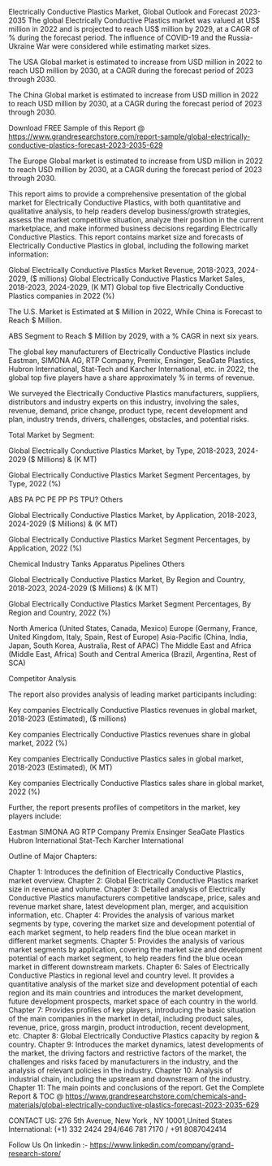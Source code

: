 Electrically Conductive Plastics Market, Global Outlook and Forecast 2023-2035
The global Electrically Conductive Plastics market was valued at US$ million in 2022 and is projected to reach US$ million by 2029, at a CAGR of % during the forecast period. The influence of COVID-19 and the Russia-Ukraine War were considered while estimating market sizes.

The USA Global market is estimated to increase from USD million in 2022 to reach USD million by 2030, at a CAGR during the forecast period of 2023 through 2030.

The China Global market is estimated to increase from USD million in 2022 to reach USD million by 2030, at a CAGR during the forecast period of 2023 through 2030.

Download FREE Sample of this Report @ https://www.grandresearchstore.com/report-sample/global-electrically-conductive-plastics-forecast-2023-2035-629

The Europe Global market is estimated to increase from USD million in 2022 to reach USD million by 2030, at a CAGR during the forecast period of 2023 through 2030.

This report aims to provide a comprehensive presentation of the global market for Electrically Conductive Plastics, with both quantitative and qualitative analysis, to help readers develop business/growth strategies, assess the market competitive situation, analyze their position in the current marketplace, and make informed business decisions regarding Electrically Conductive Plastics. This report contains market size and forecasts of Electrically Conductive Plastics in global, including the following market information:

Global Electrically Conductive Plastics Market Revenue, 2018-2023, 2024-2029, ($ millions)
Global Electrically Conductive Plastics Market Sales, 2018-2023, 2024-2029, (K MT)
Global top five Electrically Conductive Plastics companies in 2022 (%)

The U.S. Market is Estimated at $ Million in 2022, While China is Forecast to Reach $ Million.

ABS Segment to Reach $ Million by 2029, with a % CAGR in next six years.

The global key manufacturers of Electrically Conductive Plastics include Eastman, SIMONA AG, RTP Company, Premix, Ensinger, SeaGate Plastics, Hubron International, Stat-Tech and Karcher International, etc. in 2022, the global top five players have a share approximately % in terms of revenue.

We surveyed the Electrically Conductive Plastics manufacturers, suppliers, distributors and industry experts on this industry, involving the sales, revenue, demand, price change, product type, recent development and plan, industry trends, drivers, challenges, obstacles, and potential risks.

Total Market by Segment:

Global Electrically Conductive Plastics Market, by Type, 2018-2023, 2024-2029 ($ Millions) & (K MT)

Global Electrically Conductive Plastics Market Segment Percentages, by Type, 2022 (%)

ABS
PA
PC
PE
PP
PS
TPU?
Others

Global Electrically Conductive Plastics Market, by Application, 2018-2023, 2024-2029 ($ Millions) & (K MT)

Global Electrically Conductive Plastics Market Segment Percentages, by Application, 2022 (%)

Chemical Industry
Tanks
Apparatus
Pipelines
Others

Global Electrically Conductive Plastics Market, By Region and Country, 2018-2023, 2024-2029 ($ Millions) & (K MT)

Global Electrically Conductive Plastics Market Segment Percentages, By Region and Country, 2022 (%)

North America (United States, Canada, Mexico)
Europe (Germany, France, United Kingdom, Italy, Spain, Rest of Europe)
Asia-Pacific (China, India, Japan, South Korea, Australia, Rest of APAC)
The Middle East and Africa (Middle East, Africa)
South and Central America (Brazil, Argentina, Rest of SCA)

Competitor Analysis

The report also provides analysis of leading market participants including:

Key companies Electrically Conductive Plastics revenues in global market, 2018-2023 (Estimated), ($ millions)

Key companies Electrically Conductive Plastics revenues share in global market, 2022 (%)

Key companies Electrically Conductive Plastics sales in global market, 2018-2023 (Estimated), (K MT)

Key companies Electrically Conductive Plastics sales share in global market, 2022 (%)

Further, the report presents profiles of competitors in the market, key players include:

Eastman
SIMONA AG
RTP Company
Premix
Ensinger
SeaGate Plastics
Hubron International
Stat-Tech
Karcher International

Outline of Major Chapters:

Chapter 1: Introduces the definition of Electrically Conductive Plastics, market overview.
Chapter 2: Global Electrically Conductive Plastics market size in revenue and volume.
Chapter 3: Detailed analysis of Electrically Conductive Plastics manufacturers competitive landscape, price, sales and revenue market share, latest development plan, merger, and acquisition information, etc.
Chapter 4: Provides the analysis of various market segments by type, covering the market size and development potential of each market segment, to help readers find the blue ocean market in different market segments.
Chapter 5: Provides the analysis of various market segments by application, covering the market size and development potential of each market segment, to help readers find the blue ocean market in different downstream markets.
Chapter 6: Sales of Electrically Conductive Plastics in regional level and country level. It provides a quantitative analysis of the market size and development potential of each region and its main countries and introduces the market development, future development prospects, market space of each country in the world.
Chapter 7: Provides profiles of key players, introducing the basic situation of the main companies in the market in detail, including product sales, revenue, price, gross margin, product introduction, recent development, etc.
Chapter 8: Global Electrically Conductive Plastics capacity by region & country.
Chapter 9: Introduces the market dynamics, latest developments of the market, the driving factors and restrictive factors of the market, the challenges and risks faced by manufacturers in the industry, and the analysis of relevant policies in the industry.
Chapter 10: Analysis of industrial chain, including the upstream and downstream of the industry.
Chapter 11: The main points and conclusions of the report.
Get the Complete Report & TOC @ https://www.grandresearchstore.com/chemicals-and-materials/global-electrically-conductive-plastics-forecast-2023-2035-629

CONTACT US:
276 5th Avenue, New York , NY 10001,United States
International: (+1) 332 2424 294/646 781 7170 / +91 8087042414

Follow Us On linkedin :- https://www.linkedin.com/company/grand-research-store/
